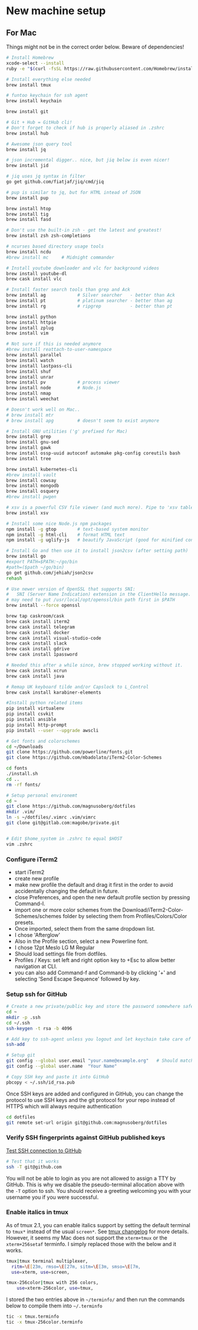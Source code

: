 # New machine setup #

## For Mac ##

Things might not be in the correct order below. Beware of dependencies!

```zsh
# Install Homebrew
xcode-select --install
ruby -e "$(curl -fsSL https://raw.githubusercontent.com/Homebrew/install/master/install)"

# Install everything else needed
brew install tmux

# funtoo keychain for ssh agent
brew install keychain

brew install git

# Git + Hub = GitHub cli!
# Don't forget to check if hub is properly aliased in .zshrc
brew install hub

# Awesome json query tool
brew install jq

# json incremental digger.. nice, but jiq below is even nicer!
brew install jid

# jiq uses jq syntax in filter
go get github.com/fiatjaf/jiq/cmd/jiq

# pup is similar to jq, but for HTML intead of JSON
brew install pup

brew install htop
brew install tig
brew install fasd

# Don't use the built-in zsh - get the latest and greatest!
brew install zsh zsh-completions

# ncurses based directory usage tools
brew install ncdu
#brew install mc     # Midnight commander

# Install youtube downloader and vlc for background videos
brew install youtube-dl
brew cask install vlc

# Install faster search tools than grep and Ack
brew install ag            # Silver searcher   - better than Ack
brew install pt            # platinum searcher - better than ag
brew install rg            # ripgrep           - better than pt

brew install python
brew install httpie
brew install zplug
brew install vim

# Not sure if this is needed anymore
#brew install reattach-to-user-namespace
brew install parallel
brew install watch
brew install lastpass-cli
brew install shuf
brew install unrar
brew install pv            # process viewer
brew install node          # Node.js
brew install nmap
brew install weechat

# Doesn't work well on Mac..
# brew install mtr
# brew install apg         # doesn't seem to exist anymore

# Install GNU utilities ('g' prefixed for Mac)
brew install grep
brew install gnu-sed
brew install gawk
brew install ossp-uuid autoconf automake pkg-config coreutils bash
brew install tree

brew install kubernetes-cli
#brew install vault
brew install cowsay
brew install mongodb
brew install osquery
#brew install pwgen

# xsv is a powerful CSV file viewer (and much more). Pipe to 'xsv table' for basic usage.
brew install xsv

# Install some nice Node.js npm packages
npm install -g gtop        # text-based system monitor
npm install -g html-cli    # format HTML text
npm install -g uglify-js   # beautify JavaScript (good for minified content)

# Install Go and then use it to install json2csv (after setting path)
brew install go
#export PATH=$PATH:~/go/bin
#path=($path ~/go/bin)
go get github.com/jehiah/json2csv
rehash

# Use newer version of OpenSSL that supports SNI:
#   SNI (Server Name Indication) extension in the ClientHello message.
# may need to put /usr/local/opt/openssl/bin path first in $PATH
brew install --force openssl

brew tap caskroom/cask
brew cask install iterm2
brew cask install telegram
brew cask install docker
brew cask install visual-studio-code
brew cask install slack
brew cask install gdrive
brew cask install 1password

# Needed this after a while since, brew stopped working without it.
brew cask install xcrun
brew cask install java

# Remap UK keyboard tilde and/or Capslock to L_Control
brew cask install karabiner-elements

#Install python related items
pip install virtualenv
pip install csvkit
pip install ansible
pip install http-prompt
pip install --user --upgrade awscli

# Get fonts and colorschemes
cd ~/Downloads
git clone https://github.com/powerline/fonts.git
git clone https://github.com/mbadolato/iTerm2-Color-Schemes

cd fonts
./install.sh
cd ..
rm -rf fonts/

# Setup personal environemt
cd ~
git clone https://github.com/magnusoberg/dotfiles
mkdir .vim/
ln -s ~/dotfiles/.vimrc .vim/vimrc
git clone git@gitlab.com:magobe/private.git


# Edit $home_system in .zshrc to equal $HOST
vim .zshrc
```

### Configure iTerm2 ###

- start iTerm2
- create new profile
- make new profile the default and drag it first in the order to avoid accidentally changing the default in future.
- close Preferences, and open the new default profile section by pressing Command-I.
- import one or more color schemes from the Download/iTerm2-Color-Schemes/schemes folder by selecting them from Profiles/Colors/Color presets.
- Once imported, select them from the same dropdown list.
- I chose 'Afterglow'
- Also in the Profile section, select a new Powerline font.
- I chose 12pt Meslo LG M Regular
- Should load settings file from dotfiles.
- Profiles / Keys: set left and right option key to +Esc to allow better navigation at CLI.
- you can also add Command-f and Command-b by clicking '+' and selecting 'Send Escape Sequence' followed by key.

### Setup ssh for GitHub ###

```zsh
# Create a new private/public key and store the password somewhere safe
cd ~
mkdir -p .ssh
cd ~/.ssh
ssh-keygen -t rsa -b 4096

# Add key to ssh-agent unless you logout and let keychain take care of it for you
ssh-add

# Setup git
git config --global user.email "your.name@example.org"   # Should match one of your emails added in GitHub
git config --global user.name  "Your Name"

# Copy SSH key and paste it into GitHub
pbcopy < ~/.ssh/id_rsa.pub
```

Once SSH keys are added and configured in GitHub, you can change the protocol
to use SSH keys and the git protocol for your repo instead of HTTPS which will
always require authentication

```zsh
cd dotfiles
git remote set-url origin git@github.com:magnusoberg/dotfiles
```

### Verify SSH fingerprints against GitHub published keys ###

[Test SSH connection to GitHub](https://help.github.com/articles/testing-your-ssh-connection/)

```zsh
# Test that it works
ssh -T git@github.com
```

You will not be able to login as you are not allowed to assign a TTY by GitHub.
This is why we disable the pseudo-terminal allocation above with the `-T`
option to ssh. You should receive a greeting welcoming you with your username
you if you were successful.

### Enable italics in tmux ###

As of tmux 2.1, you can enable italics support by setting the default terminal
to `tmux*` instead of the usual `screen*`. See [tmux
changelog](https://github.com/tmux/tmux/blob/2.1/FAQ#L355-L383) for more
details. However, it seems my Mac does not support the `xterm+tmux` or the
`xterm+256setaf` terminfo. I simply replaced those with the below and it works.

```zsh
tmux|tmux terminal multiplexer,
  ritm=\E[23m, rmso=\E[27m, sitm=\E[3m, smso=\E[7m,
  use=xterm, use=screen,

tmux-256color|tmux with 256 colors,
    use=xterm-256color, use=tmux,
```

I stored the two entries above in `~/terminfo/` and then run the commands below
to compile them into `~/.terminfo`

```zsh
tic -x tmux.terminfo
tic -x tmux-256color.terminfo
```
